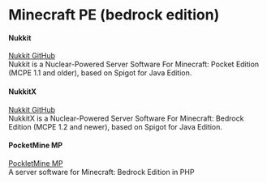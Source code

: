 # Minecraft PE (bedrock edition)

#### Nukkit
[Nukkit GitHub](https://github.com/Nukkit/Nukkit)  
Nukkit is a Nuclear-Powered Server Software For Minecraft: Pocket Edition (MCPE 1.1 and older),
based on Spigot for Java Edition.

#### NukkitX
[Nukkit GitHub](https://github.com/NukkitX/NukkitX)  
NukkitX is a Nuclear-Powered Server Software For Minecraft: Bedrock Edition (MCPE 1.2 and newer),
based on Spigot for Java Edition.

#### PocketMine MP
[PockletMine MP](https://github.com/pmmp/PocketMine-MP)  
A server software for Minecraft: Bedrock Edition in PHP  
